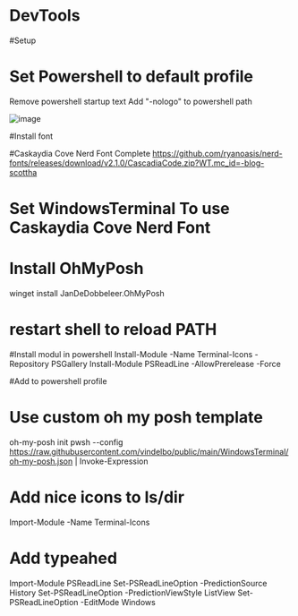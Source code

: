 # DevTools
#Setup

# Set Powershell to default profile

Remove powershell startup text
Add "-nologo" to powershell path

![image](https://user-images.githubusercontent.com/6838752/189899279-3075d37c-2a8b-4590-979a-a47b8cb27685.png)




#Install font

#Caskaydia Cove Nerd Font Complete
https://github.com/ryanoasis/nerd-fonts/releases/download/v2.1.0/CascadiaCode.zip?WT.mc_id=-blog-scottha

# Set WindowsTerminal To use Caskaydia Cove Nerd Font

# Install OhMyPosh
winget install JanDeDobbeleer.OhMyPosh
# restart shell to reload PATH


#Install modul in powershell
Install-Module -Name Terminal-Icons -Repository PSGallery
Install-Module PSReadLine -AllowPrerelease -Force


#Add to powershell profile
# Use custom oh my posh template
oh-my-posh init pwsh --config https://raw.githubusercontent.com/vindelbo/public/main/WindowsTerminal/oh-my-posh.json | Invoke-Expression


# Add nice icons to ls/dir
Import-Module -Name Terminal-Icons

# Add typeahed 
Import-Module PSReadLine
Set-PSReadLineOption -PredictionSource History
Set-PSReadLineOption -PredictionViewStyle ListView
Set-PSReadLineOption -EditMode Windows

